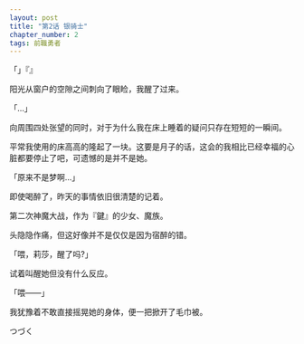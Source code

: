 ```yaml
---
layout: post
title: "第2话 银骑士"
chapter_number: 2
tags: 前職勇者
---
```


「」『』

阳光从窗户的空隙之间刺向了眼睑，我醒了过来。

「...」

向周围四处张望的同时，对于为什么我在床上睡着的疑问只存在短短的一瞬间。

平常我使用的床高高的隆起了一块。这要是月子的话，这会的我相比已经幸福的心脏都要停止了吧，可遗憾的是并不是她。

「原来不是梦啊...」

即使喝醉了，昨天的事情依旧很清楚的记着。

第二次神魔大战，作为『鍵』的少女、魔族。

头隐隐作痛，但这好像并不是仅仅是因为宿醉的错。

「喂，莉莎，醒了吗?」

试着叫醒她但没有什么反应。

「喂——」

我犹豫着不敢直接摇晃她的身体，便一把掀开了毛巾被。



つづく
